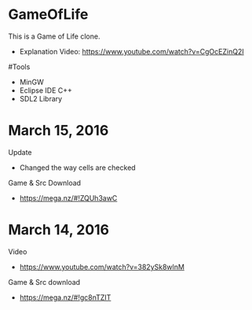 # GameOfLife
This is a Game of Life clone.
- Explanation Video: https://www.youtube.com/watch?v=CgOcEZinQ2I

#Tools
- MinGW
- Eclipse IDE C++
- SDL2 Library




# March 15, 2016
Update
- Changed the way cells are checked

Game & Src Download
- https://mega.nz/#!ZQUh3awC

# March 14, 2016
Video
- https://www.youtube.com/watch?v=382ySk8wlnM

Game & Src download
- https://mega.nz/#!gc8nTZIT

